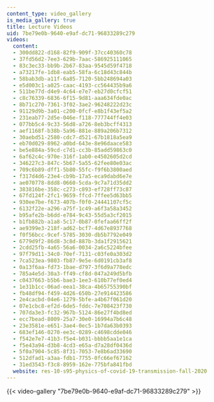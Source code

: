 ```yaml
---
content_type: video_gallery
is_media_gallery: true
title: Lecture Videos
uid: 7be79e0b-9640-e9af-dc71-96833289c279
videos:
  content:
  - 300dd822-d168-82f9-909f-37cc40360c78
  - 37fd56d2-7ee3-629b-7aac-586925111065
  - 83c3ec33-bb9b-2b67-83aa-9545d59f4718
  - a73217fe-1db8-eab5-58fa-6c18d43c844b
  - 58bab3db-a11f-6a85-7120-5bb248694a03
  - e5d003c1-a025-caac-4193-cc564435b9a6
  - 511be77d-d4e9-4c64-e7e7-eb27d0cfcf51
  - c8c76339-6836-6f15-9d81-aaa634fde0ac
  - 8b71c270-7361-3f02-3ae2-96248222d23c
  - 91129d9b-3a01-c200-0fcf-e8b1f43ef5a2
  - 231eab77-2d5e-046e-f118-777744ff4e03
  - 077bb5c4-9c33-56d8-a726-8eb3bcff4313
  - aef1168f-b38b-5a96-881e-889a206b7312
  - 30aebd51-2580-cdc7-d521-67b1818a5ea9
  - eb70d029-8962-a0bd-643e-8e96daace583
  - be5e884a-59cd-c7d1-cc3b-85add59863c0
  - 6af62c4c-970e-316f-1ab0-e4502605d2cd
  - 346227c3-847c-5b67-5a55-62fee80e03ac
  - 709c6b89-dff1-5b80-55fc-f9f6b3800aed
  - f317d4d6-23e4-cb9b-17a5-eca9dabd6e7e
  - ae070778-8dd8-0660-5cda-9c7a71d35dd2
  - 383816be-358c-c273-c893-ef728ff73c87
  - 67fd124f-2fc1-9659-ffcd-7ffee5d63bb5
  - 930ee7be-f673-407b-f0f0-24441107cf5c
  - 6132f22e-a296-a75f-1c49-a6f3a58a3452
  - b95afe2b-b6dd-e784-9c43-55d5a3cf2015
  - b1fb882b-a1a8-5c17-0b87-0fefaa66ff2f
  - ae9399e3-218f-ad62-bcf7-4d67e8937768
  - f0f56bcc-9cef-5785-3030-db5b7792e049
  - 6779d9f2-86d8-3c8d-887b-3da1f2915621
  - 2cdd25fb-4a65-56a6-0034-2a6c5224bfee
  - 97f79d11-34c0-70ef-7131-c03fe0a303d2
  - 7ca523ea-9803-fb87-9e5e-6d0191cb3af8
  - 0a13f6aa-fd73-1bae-d797-3f6d9a778edc
  - 785a4e5d-30a3-ff49-cf8d-047a249d5bfb
  - c0437663-b5b6-bae3-1ee3-610b77ef0ed4
  - 1e31b1cc-06ad-eea1-38ca-4b65755390bf
  - fb48df94-f459-4d26-650b-27e914423586
  - 2e4cacbd-04e6-1279-5bfe-a4b67f061d20
  - 07e1cbc8-ef2d-6de5-fddc-7e708423f730
  - 707da3e3-fc32-967b-5124-86e27f4bd8ed
  - ecc7bead-8009-25a7-30e0-16994a7b6c48
  - 23e3581e-e651-3ae4-0ec5-1b7da63b0393
  - 683ef146-0270-ee3c-0289-c4698cdde046
  - f542e7e7-41b3-f5e4-b031-bbbb5aa1e1ca
  - f5e43a94-d3b8-4cd3-e65a-d7a28df0436d
  - 5f0a7904-5c85-8f31-7053-7e8b6ad33690
  - 512dfad1-a3aa-fdb1-7755-0fc66ef67162
  - 31ed3543-f3c8-8959-162e-775bfa841fbd
  website: res-10-s95-physics-of-covid-19-transmission-fall-2020
---
```



{{< video-gallery "7be79e0b-9640-e9af-dc71-96833289c279" >}}

